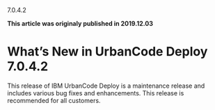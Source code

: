 





7.0.4.2

**This article was originaly published in 2019.12.03**


What’s New in UrbanCode Deploy 7.0.4.2
======================================




This release of IBM UrbanCode Deploy is a maintenance release and includes various bug fixes and enhancements. This release is recommended for all customers.




